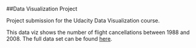 ##Data Visualization Project

Project submission for the Udacity Data Visualization course.

This data viz shows the number of flight cancellations between 1988 and 2008.
The full data set can be found [here](http://stat-computing.org/dataexpo/2009/the-data.html).